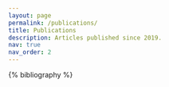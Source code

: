 ```yaml
---
layout: page
permalink: /publications/
title: Publications
description: Articles published since 2019.
nav: true
nav_order: 2
---
```


<!-- _pages/publications.md -->
<div class="publications">

{% bibliography %}

</div>
